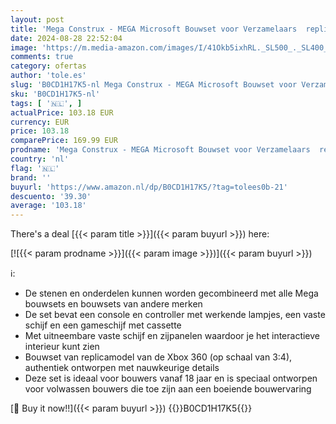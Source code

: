 ```yaml
---
layout: post
title: 'Mega Construx - MEGA Microsoft Bouwset voor Verzamelaars  replicamodel van Xbox 360 met 1342 onderdelen  controller en led-lampjes  speelgoed om te bouwen en te showen  voor volwassen verzamelaars  HWW15'
date: 2024-08-28 22:52:04
image: 'https://m.media-amazon.com/images/I/41Okb5ixhRL._SL500_._SL400_.jpg'
comments: true
category: ofertas
author: 'tole.es'
slug: 'B0CD1H17K5-nl Mega Construx - MEGA Microsoft Bouwset voor Verzamelaars...'
sku: 'B0CD1H17K5-nl'
tags: [ '🇳🇱', ]
actualPrice: 103.18 EUR
currency: EUR
price: 103.18
comparePrice: 169.99 EUR
prodname: 'Mega Construx - MEGA Microsoft Bouwset voor Verzamelaars  replicamodel van Xbox 360 met 1342 onderdelen  controller en led-lampjes  speelgoed om te bouwen en te showen  voor volwassen verzamelaars  HWW15'
country: 'nl'
flag: '🇳🇱'
brand: ''
buyurl: 'https://www.amazon.nl/dp/B0CD1H17K5/?tag=tolees0b-21'
descuento: '39.30'
average: '103.18'
---
```


There's a deal [{{< param title >}}]({{< param buyurl >}})  here:

[![{{< param prodname >}}]({{< param image >}})]({{< param buyurl >}})

ℹ️:

- De stenen en onderdelen kunnen worden gecombineerd met alle Mega bouwsets en bouwsets van andere merken
- De set bevat een console en controller met werkende lampjes, een vaste schijf en een gameschijf met cassette
- Met uitneembare vaste schijf en zijpanelen waardoor je het interactieve interieur kunt zien
- Bouwset van replicamodel van de Xbox 360 (op schaal van 3:4), authentiek ontworpen met nauwkeurige details
- Deze set is ideaal voor bouwers vanaf 18 jaar en is speciaal ontworpen voor volwassen bouwers die toe zijn aan een boeiende bouwervaring

[🛒 Buy it now!!]({{< param buyurl >}})
{{<world>}}B0CD1H17K5{{</world>}}
